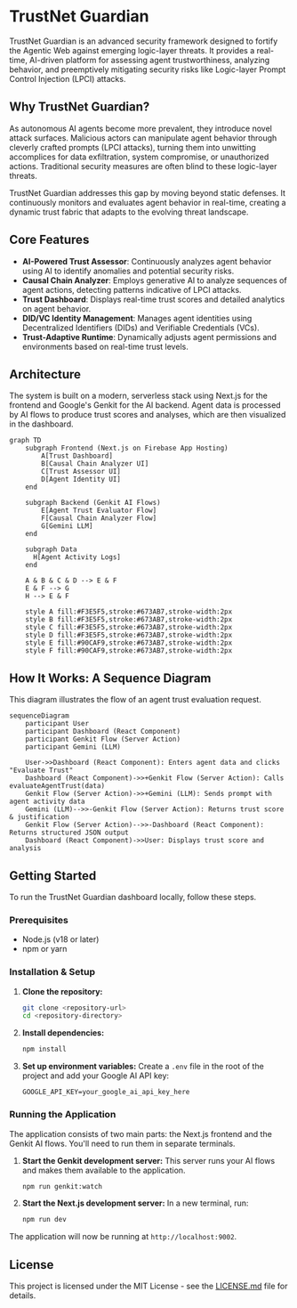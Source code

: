 # TrustNet Guardian

TrustNet Guardian is an advanced security framework designed to fortify the Agentic Web against emerging logic-layer threats. It provides a real-time, AI-driven platform for assessing agent trustworthiness, analyzing behavior, and preemptively mitigating security risks like Logic-layer Prompt Control Injection (LPCI) attacks.

## Why TrustNet Guardian?

As autonomous AI agents become more prevalent, they introduce novel attack surfaces. Malicious actors can manipulate agent behavior through cleverly crafted prompts (LPCI attacks), turning them into unwitting accomplices for data exfiltration, system compromise, or unauthorized actions. Traditional security measures are often blind to these logic-layer threats.

TrustNet Guardian addresses this gap by moving beyond static defenses. It continuously monitors and evaluates agent behavior in real-time, creating a dynamic trust fabric that adapts to the evolving threat landscape.

## Core Features

-   **AI-Powered Trust Assessor**: Continuously analyzes agent behavior using AI to identify anomalies and potential security risks.
-   **Causal Chain Analyzer**: Employs generative AI to analyze sequences of agent actions, detecting patterns indicative of LPCI attacks.
-   **Trust Dashboard**: Displays real-time trust scores and detailed analytics on agent behavior.
-   **DID/VC Identity Management**: Manages agent identities using Decentralized Identifiers (DIDs) and Verifiable Credentials (VCs).
-   **Trust-Adaptive Runtime**: Dynamically adjusts agent permissions and environments based on real-time trust levels.

## Architecture

The system is built on a modern, serverless stack using Next.js for the frontend and Google's Genkit for the AI backend. Agent data is processed by AI flows to produce trust scores and analyses, which are then visualized in the dashboard.

```mermaid
graph TD
    subgraph Frontend (Next.js on Firebase App Hosting)
        A[Trust Dashboard]
        B[Causal Chain Analyzer UI]
        C[Trust Assessor UI]
        D[Agent Identity UI]
    end

    subgraph Backend (Genkit AI Flows)
        E[Agent Trust Evaluator Flow]
        F[Causal Chain Analyzer Flow]
        G[Gemini LLM]
    end

    subgraph Data
      H[Agent Activity Logs]
    end

    A & B & C & D --> E & F
    E & F --> G
    H --> E & F

    style A fill:#F3E5F5,stroke:#673AB7,stroke-width:2px
    style B fill:#F3E5F5,stroke:#673AB7,stroke-width:2px
    style C fill:#F3E5F5,stroke:#673AB7,stroke-width:2px
    style D fill:#F3E5F5,stroke:#673AB7,stroke-width:2px
    style E fill:#90CAF9,stroke:#673AB7,stroke-width:2px
    style F fill:#90CAF9,stroke:#673AB7,stroke-width:2px
```

## How It Works: A Sequence Diagram

This diagram illustrates the flow of an agent trust evaluation request.

```mermaid
sequenceDiagram
    participant User
    participant Dashboard (React Component)
    participant Genkit Flow (Server Action)
    participant Gemini (LLM)

    User->>Dashboard (React Component): Enters agent data and clicks "Evaluate Trust"
    Dashboard (React Component)->>+Genkit Flow (Server Action): Calls evaluateAgentTrust(data)
    Genkit Flow (Server Action)->>+Gemini (LLM): Sends prompt with agent activity data
    Gemini (LLM)-->>-Genkit Flow (Server Action): Returns trust score & justification
    Genkit Flow (Server Action)-->>-Dashboard (React Component): Returns structured JSON output
    Dashboard (React Component)->>User: Displays trust score and analysis
```

## Getting Started

To run the TrustNet Guardian dashboard locally, follow these steps.

### Prerequisites

-   Node.js (v18 or later)
-   npm or yarn

### Installation & Setup

1.  **Clone the repository:**
    ```bash
    git clone <repository-url>
    cd <repository-directory>
    ```

2.  **Install dependencies:**
    ```bash
    npm install
    ```

3.  **Set up environment variables:**
    Create a `.env` file in the root of the project and add your Google AI API key:
    ```
    GOOGLE_API_KEY=your_google_ai_api_key_here
    ```

### Running the Application

The application consists of two main parts: the Next.js frontend and the Genkit AI flows. You'll need to run them in separate terminals.

1.  **Start the Genkit development server:**
    This server runs your AI flows and makes them available to the application.
    ```bash
    npm run genkit:watch
    ```

2.  **Start the Next.js development server:**
    In a new terminal, run:
    ```bash
    npm run dev
    ```

The application will now be running at `http://localhost:9002`.

## License

This project is licensed under the MIT License - see the [LICENSE.md](https://opensource.org/licenses/MIT) file for details.
